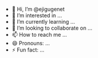 - 👋 Hi, I’m @ejigugenet
- 👀 I’m interested in ...
- 🌱 I’m currently learning ...
- 💞️ I’m looking to collaborate on ...
- 📫 How to reach me ...
- 😄 Pronouns: ...
- ⚡ Fun fact: ...

<!---
ejigugenet/ejigugenet is a ✨ special ✨ repository because its `README.md` (this file) appears on your GitHub profile.
You can click the Preview link to take a look at your changes.
--->
